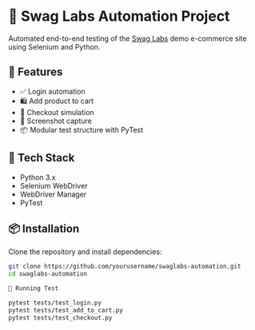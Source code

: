 # 🛒 Swag Labs Automation Project

Automated end-to-end testing of the [Swag Labs](https://www.saucedemo.com/) demo e-commerce site using Selenium and Python.

## 🚀 Features

- ✅ Login automation
- 🛍️ Add product to cart
- 🧾 Checkout simulation
- 📸 Screenshot capture
- 📦 Modular test structure with PyTest

## 🧰 Tech Stack

- Python 3.x
- Selenium WebDriver
- WebDriver Manager
- PyTest

## 📦 Installation

Clone the repository and install dependencies:

```bash
git clone https://github.com/yourusername/swaglabs-automation.git
cd swaglabs-automation

🧪 Running Test

pytest tests/test_login.py
pytest tests/test_add_to_cart.py
pytest tests/test_checkout.py


